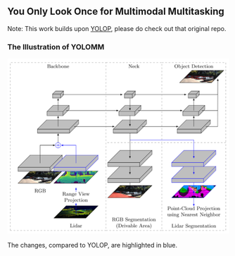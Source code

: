 ## You Only Look Once for Multimodal Multitasking

Note: This work builds upon [YOLOP](https://github.com/hustvl/YOLOP), please do check out that original repo.

### The Illustration of YOLOMM

<img src='pictures/yolomm.png' width='750'>

The changes, compared to YOLOP, are highlighted in blue.
